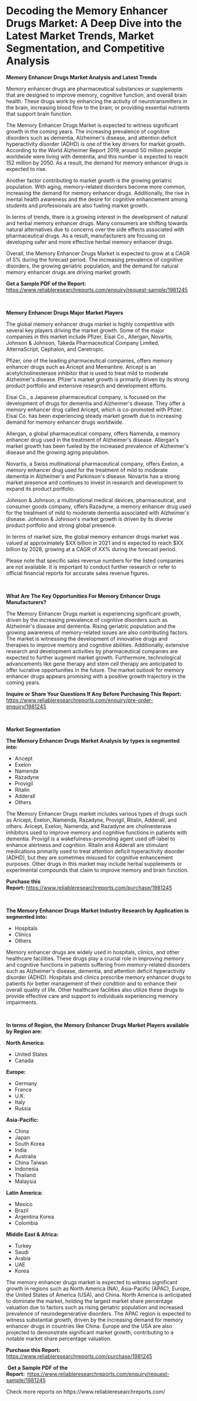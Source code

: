 <p><h1>Decoding the Memory Enhancer Drugs Market: A Deep Dive into the Latest Market Trends, Market Segmentation, and Competitive Analysis</h1></p><p><strong>Memory Enhancer Drugs Market Analysis and Latest Trends</strong></p>
<p><p>Memory enhancer drugs are pharmaceutical substances or supplements that are designed to improve memory, cognitive function, and overall brain health. These drugs work by enhancing the activity of neurotransmitters in the brain, increasing blood flow to the brain, or providing essential nutrients that support brain function.</p><p>The Memory Enhancer Drugs Market is expected to witness significant growth in the coming years. The increasing prevalence of cognitive disorders such as dementia, Alzheimer's disease, and attention deficit hyperactivity disorder (ADHD) is one of the key drivers for market growth. According to the World Alzheimer Report 2019, around 50 million people worldwide were living with dementia, and this number is expected to reach 152 million by 2050. As a result, the demand for memory enhancer drugs is expected to rise.</p><p>Another factor contributing to market growth is the growing geriatric population. With aging, memory-related disorders become more common, increasing the demand for memory enhancer drugs. Additionally, the rise in mental health awareness and the desire for cognitive enhancement among students and professionals are also fueling market growth.</p><p>In terms of trends, there is a growing interest in the development of natural and herbal memory enhancer drugs. Many consumers are shifting towards natural alternatives due to concerns over the side effects associated with pharmaceutical drugs. As a result, manufacturers are focusing on developing safer and more effective herbal memory enhancer drugs.</p><p>Overall, the Memory Enhancer Drugs Market is expected to grow at a CAGR of 5% during the forecast period. The increasing prevalence of cognitive disorders, the growing geriatric population, and the demand for natural memory enhancer drugs are driving market growth.</p></p>
<p><strong>Get a Sample PDF of the Report:&nbsp;</strong> <a href="https://www.reliableresearchreports.com/enquiry/request-sample/1981245">https://www.reliableresearchreports.com/enquiry/request-sample/1981245</a></p>
<p>&nbsp;</p>
<p><strong>Memory Enhancer Drugs Major Market Players</strong></p>
<p><p>The global memory enhancer drugs market is highly competitive with several key players driving the market growth. Some of the major companies in this market include Pfizer, Eisai Co., Allergan, Novartis, Johnson & Johnson, Takeda Pharmaceutical Company Limited, AlternaScript, Cephalon, and Ceretropic.</p><p>Pfizer, one of the leading pharmaceutical companies, offers memory enhancer drugs such as Aricept and Memantine. Aricept is an acetylcholinesterase inhibitor that is used to treat mild to moderate Alzheimer's disease. Pfizer's market growth is primarily driven by its strong product portfolio and extensive research and development efforts.</p><p>Eisai Co., a Japanese pharmaceutical company, is focused on the development of drugs for dementia and Alzheimer's disease. They offer a memory enhancer drug called Aricept, which is co-promoted with Pfizer. Eisai Co. has been experiencing steady market growth due to increasing demand for memory enhancer drugs worldwide.</p><p>Allergan, a global pharmaceutical company, offers Namenda, a memory enhancer drug used in the treatment of Alzheimer's disease. Allergan's market growth has been fueled by the increased prevalence of Alzheimer's disease and the growing aging population.</p><p>Novartis, a Swiss multinational pharmaceutical company, offers Exelon, a memory enhancer drug used for the treatment of mild to moderate dementia in Alzheimer's and Parkinson's disease. Novartis has a strong market presence and continues to invest in research and development to expand its product portfolio.</p><p>Johnson & Johnson, a multinational medical devices, pharmaceutical, and consumer goods company, offers Razadyne, a memory enhancer drug used for the treatment of mild to moderate dementia associated with Alzheimer's disease. Johnson & Johnson's market growth is driven by its diverse product portfolio and strong global presence.</p><p>In terms of market size, the global memory enhancer drugs market was valued at approximately $XX billion in 2021 and is expected to reach $XX billion by 2028, growing at a CAGR of XX% during the forecast period. </p><p>Please note that specific sales revenue numbers for the listed companies are not available. It is important to conduct further research or refer to official financial reports for accurate sales revenue figures.</p></p>
<p>&nbsp;</p>
<p><strong>What Are The Key Opportunities For Memory Enhancer Drugs Manufacturers?</strong></p>
<p><p>The Memory Enhancer Drugs market is experiencing significant growth, driven by the increasing prevalence of cognitive disorders such as Alzheimer's disease and dementia. Rising geriatric population and the growing awareness of memory-related issues are also contributing factors. The market is witnessing the development of innovative drugs and therapies to improve memory and cognitive abilities. Additionally, extensive research and development activities by pharmaceutical companies are expected to further augment market growth. Furthermore, technological advancements like gene therapy and stem cell therapy are anticipated to offer lucrative opportunities in the future. The market outlook for memory enhancer drugs appears promising with a positive growth trajectory in the coming years.</p></p>
<p><strong>Inquire or Share Your Questions If Any Before Purchasing This Report:</strong> <a href="https://www.reliableresearchreports.com/enquiry/pre-order-enquiry/1981245">https://www.reliableresearchreports.com/enquiry/pre-order-enquiry/1981245</a></p>
<p>&nbsp;</p>
<p><strong>Market Segmentation</strong></p>
<p><strong>The Memory Enhancer Drugs Market Analysis by types is segmented into:</strong></p>
<p><ul><li>Aricept</li><li>Exelon</li><li>Namenda</li><li>Razadyne</li><li>Provigil</li><li>Ritalin</li><li>Adderall</li><li>Others</li></ul></p>
<p><p>The Memory Enhancer Drugs market includes various types of drugs such as Aricept, Exelon, Namenda, Razadyne, Provigil, Ritalin, Adderall, and others. Aricept, Exelon, Namenda, and Razadyne are cholinesterase inhibitors used to improve memory and cognitive functions in patients with dementia. Provigil is a wakefulness-promoting agent used off-label to enhance alertness and cognition. Ritalin and Adderall are stimulant medications primarily used to treat attention deficit hyperactivity disorder (ADHD), but they are sometimes misused for cognitive enhancement purposes. Other drugs in this market may include herbal supplements or experimental compounds that claim to improve memory and brain function.</p></p>
<p><strong>Purchase this Report:&nbsp;</strong><a href="https://www.reliableresearchreports.com/purchase/1981245">https://www.reliableresearchreports.com/purchase/1981245</a></p>
<p>&nbsp;</p>
<p><strong>The Memory Enhancer Drugs Market Industry Research by Application is segmented into:</strong></p>
<p><ul><li>Hospitals</li><li>Clinics</li><li>Others</li></ul></p>
<p><p>Memory enhancer drugs are widely used in hospitals, clinics, and other healthcare facilities. These drugs play a crucial role in improving memory and cognitive functions in patients suffering from memory-related disorders such as Alzheimer's disease, dementia, and attention deficit hyperactivity disorder (ADHD). Hospitals and clinics prescribe memory enhancer drugs to patients for better management of their condition and to enhance their overall quality of life. Other healthcare facilities also utilize these drugs to provide effective care and support to individuals experiencing memory impairments.</p></p>
<p>&nbsp;</p>
<p><strong>In terms of Region, the Memory Enhancer Drugs Market Players available by Region are:</strong></p>
<p>
    <p> <strong> North America: </strong>
        <ul>
            <li>United States</li>
            <li>Canada</li>
        </ul>
        </p> 
    <p> <strong> Europe: </strong>
        <ul>
            <li>Germany</li>
            <li>France</li>
            <li>U.K.</li>
            <li>Italy</li>
            <li>Russia</li>
        </ul>
        </p> 
    <p> <strong> Asia-Pacific: </strong>
        <ul>
            <li>China</li>
            <li>Japan</li>
            <li>South Korea</li>
            <li>India</li>
            <li>Australia</li>
            <li>China Taiwan</li>
            <li>Indonesia</li>
            <li>Thailand</li>
            <li>Malaysia</li>
        </ul>
        </p> 
    <p> <strong> Latin America: </strong>
        <ul>
            <li>Mexico</li>
            <li>Brazil</li>
            <li>Argentina Korea</li>
            <li>Colombia</li>
        </ul>
        </p> 
    <p> <strong> Middle East & Africa: </strong>
        <ul>
            <li>Turkey</li>
            <li>Saudi</li>
            <li>Arabia</li>
            <li>UAE</li>
            <li>Korea</li>
        </ul>
    </p>
    </p>
<p><p>The memory enhancer drugs market is expected to witness significant growth in regions such as North America (NA), Asia-Pacific (APAC), Europe, the United States of America (USA), and China. North America is anticipated to dominate the market, holding the largest market share percentage valuation due to factors such as rising geriatric population and increased prevalence of neurodegenerative disorders. The APAC region is expected to witness substantial growth, driven by the increasing demand for memory enhancer drugs in countries like China. Europe and the USA are also projected to demonstrate significant market growth, contributing to a notable market share percentage valuation.</p></p>
<p><strong>Purchase this Report: </strong><a href="https://www.reliableresearchreports.com/purchase/1981245">https://www.reliableresearchreports.com/purchase/1981245</a></p>
<p>&nbsp;<strong>Get a Sample PDF of the Report:&nbsp;&nbsp;</strong><a href="https://www.reliableresearchreports.com/enquiry/request-sample/1981245">https://www.reliableresearchreports.com/enquiry/request-sample/1981245</a></p>
<p><strong></strong></p>
<p>Check more reports on https://www.reliableresearchreports.com/</p>